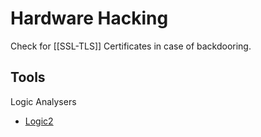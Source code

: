 # Hardware Hacking



Check for [[SSL-TLS]] Certificates in case of backdooring.

## Tools

Logic Analysers
- [Logic2](https://www.saleae.com/)